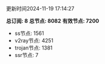 更新时间2024-11-19 17:14:27

**总订阅: 8**
**总节点: 8082**
**有效节点: 7200**
- ss节点: 1561
- v2ray节点: 4251
- trojan节点: 1381
- ssr节点: 7
